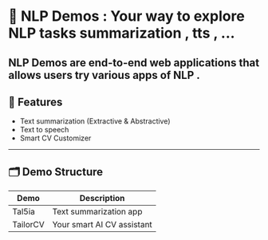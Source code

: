 # 🧠 NLP Demos : Your way to explore NLP tasks summarization , tts , ...

**NLP Demos**  are  end-to-end web applications that allows users try various apps of NLP .
---

## 🚀 Features

- Text summarization (Extractive & Abstractive)
- Text to speech 
- Smart CV Customizer
---

## 🗂️ Demo Structure

| Demo      | Description                     |
|-----------|---------------------------------|
| Tal5ia    | Text summarization app          |
| TailorCV  | Your smart AI CV assistant      |

 

